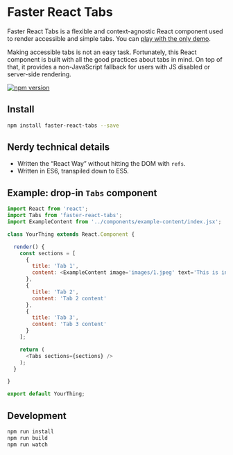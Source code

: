 # Faster React Tabs

Faster React Tabs is a flexible and context-agnostic React component used to render accessible and simple tabs. You can [play with the only demo](http://edenspiekermann.github.io/faster-react-tabs/).

Making accessible tabs is not an easy task. Fortunately, this React component is built with all the good practices about tabs in mind. On top of that, it provides a non-JavaScript fallback for users with JS disabled or server-side rendering.

[![npm version](https://badge.fury.io/js/faster-react-tabs.svg)](http://badge.fury.io/js/faster-react-tabs)

## Install

```sh
npm install faster-react-tabs --save
```

## Nerdy technical details

- Written the “React Way” without hitting the DOM with `refs`.
- Written in ES6, transpiled down to ES5.

## Example: drop-in `Tabs` component

```javascript
import React from 'react';
import Tabs from 'faster-react-tabs';
import ExampleContent from '../components/example-content/index.jsx';

class YourThing extends React.Component {

  render() {
    const sections = [
      {
        title: 'Tab 1',
        content: <ExampleContent image='images/1.jpeg' text='This is in tab 1. It is a whole other component! Entire components can be passed down into each tab.' />
      },
      {
        title: 'Tab 2',
        content: 'Tab 2 content'
      },
      {
        title: 'Tab 3',
        content: 'Tab 3 content'
      }
    ];

    return (
      <Tabs sections={sections} />
    );
  }

}

export default YourThing;
```


## Development

```sh
npm run install
npm run build
npm run watch
```
